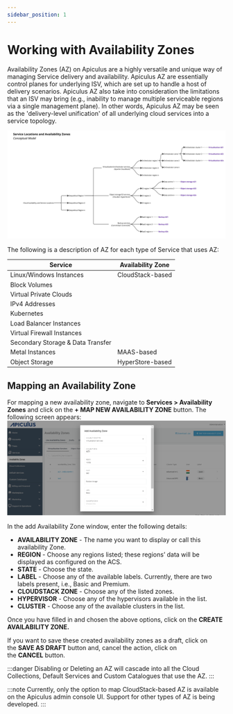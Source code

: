 ```yaml
---
sidebar_position: 1
---
```

# Working with Availability Zones

Availability Zones (AZ) on Apiculus are a highly versatile and unique way of managing Service delivery and availability. Apiculus AZ are essentially control planes for underlying ISV, which are set up to handle a host of delivery scenarios. Apiculus AZ also take into consideration the limitations that an ISV may bring (e.g., inability to manage multiple serviceable regions via a single management plane). In other words, Apiculus AZ may be seen as the 'delivery-level unification' of all underlying cloud services into a service topology.

![Working with Availability Zones](img/AvailabilityZones.jpg)

The following is a description of AZ for each type of Service that uses AZ:

|Service|Availability Zone|
|---|---|
|Linux/Windows Instances|CloudStack-based|
|Block Volumes|
|Virtual Private Clouds|
|IPv4 Addresses|
|Kubernetes|
|Load Balancer Instances|
|Virtual Firewall Instances|
|Secondary Storage & Data Transfer|
|Metal Instances|MAAS-based|
|Object Storage|HyperStore-based|

## Mapping an Availability Zone

For mapping a new availability zone, navigate to **Services > Availability Zones** and click on the **+ MAP NEW AVAILABILITY ZONE** button. The following screen appears: ![Working with Availability Zones](img/AZ1.png)

In the add Availability Zone window, enter the following details:

- **AVAILABILITY ZONE** - The name you want to display or call this availability Zone.
- **REGION** - Choose any regions listed; these regions’ data will be displayed as configured on the ACS.
- **STATE** - Choose the state.
- **LABEL** - Choose any of the available labels. Currently, there are two labels present, i.e., Basic and Premium.
- **CLOUDSTACK ZONE** - Choose any of the listed zones.
- **HYPERVISOR** - Choose any of the hypervisors available in the list.
- **CLUSTER** - Choose any of the available clusters in the list.

Once you have filled in and chosen the above options, click on the **CREATE AVAILABILITY ZONE.**

If you want to save these created availability zones as a draft, click on the **SAVE AS DRAFT** button and, cancel the action, click on the **CANCEL** button.

:::danger
Disabling or Deleting an AZ will cascade into all the Cloud Collections, Default Services and Custom Catalogues that use the AZ.
:::

:::note
Currently, only the option to map CloudStack-based AZ is available on the Apiculus admin console UI. Support for other types of AZ is being developed.
:::




